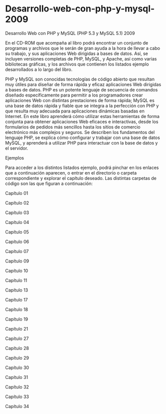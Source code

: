 # Desarrollo-web-con-php-y-mysql-2009
Desarrollo Web con PHP y MySQL (PHP 5.3 y MySQL 5.1) 2009

En el CD-ROM que acompaña al libro podrá encontrar un conjunto de programas y archivos que le serán
de gran ayuda a la hora de llevar a cabo su trabajo, y sus aplicaciones Web dirigidas a bases de datos.
Así, se incluyen versiones completas de PHP, MySQL, y Apache, así como varias bibliotecas gráficas, y
los archivos que contienen los listados ejemplo desarrollados a lo largo del libro.

PHP y MySQL son conocidas tecnologías de código abierto que resultan muy útiles para diseñar de forma rápida y eficaz aplicaciones Web dirigidas a bases de datos. PHP es un potente lenguaje de secuencia de comandos diseñado específicamente para permitir a los programadores crear aplicaciones Web con distintas prestaciones de forma rápida; MySQL es una base de datos rápida y fiable que se integra a la perfección con PHP y que resulta muy adecuada para aplicaciones dinámicas
basadas en Internet.
En este libro aprenderá cómo utilizar estas herramientas de forma conjunta para obtener aplicaciones Web eficaces e interactivas, desde los formularios de pedidos más sencillos hasta los sitios de comercio electrónico más complejos y seguros. Se describen los fundamentos del lenguaje PHP, se explica cómo configurar y trabajar con una base de datos MySQL, y aprenderá a utilizar PHP para interactuar con la base de datos y el servidor.


Ejemplos

Para acceder a los distintos listados ejemplo, podrá pinchar en los enlaces que a continuación aparecen,
o entrar en el directorio o carpeta correspondiente y explorar el capítulo deseado.
Las distintas carpetas de código son las que figuran a continuación:



Capítulo 01

Capítulo 02

Capítulo 03

Capítulo 04

Capítulo 05

Capítulo 06

Capítulo 07

Capítulo 09

Capítulo 10

Capítulo 11

Capítulo 13

Capítulo 17

Capítulo 18

Capítulo 19

Capítulo 21

Capítulo 27

Capítulo 28

Capítulo 29

Capítulo 30

Capítulo 31

Capítulo 32

Capítulo 33

Capítulo 34
